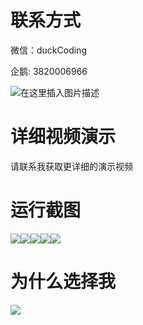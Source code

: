 # 联系方式

微信：duckCoding

企鹅: 3820006966

![在这里插入图片描述](http://upload.cxycsx.vip/91ab4bcb4f2c4c6db86365bb6d6e9c62.jpeg)

# 详细视频演示

请联系我获取更详细的演示视频

# 运行截图

![](http://www.bysj52.com/uploadfile/ueditor/image/202306/%E6%AF%95%E8%AE%BEweixin165%E5%B1%95%E6%9F%9C%E8%AE%BE%E8%AE%A1%E5%85%AC%E5%8F%B8%E5%B9%B3%E9%9D%A2%E5%B8%83%E7%BD%AE%E5%B0%8F%E7%A8%8B%E5%BA%8F%E7%9A%84%E5%88%86%E6%9E%90%E4%B8%8E%E8%AE%BE%E8%AE%A1springboot%E6%AF%95%E4%B8%9A%E8%AE%BE%E8%AE%A1/1.png)![](http://www.bysj52.com/uploadfile/ueditor/image/202306/%E6%AF%95%E8%AE%BEweixin165%E5%B1%95%E6%9F%9C%E8%AE%BE%E8%AE%A1%E5%85%AC%E5%8F%B8%E5%B9%B3%E9%9D%A2%E5%B8%83%E7%BD%AE%E5%B0%8F%E7%A8%8B%E5%BA%8F%E7%9A%84%E5%88%86%E6%9E%90%E4%B8%8E%E8%AE%BE%E8%AE%A1springboot%E6%AF%95%E4%B8%9A%E8%AE%BE%E8%AE%A1/3.png)![](http://www.bysj52.com/uploadfile/ueditor/image/202306/%E6%AF%95%E8%AE%BEweixin165%E5%B1%95%E6%9F%9C%E8%AE%BE%E8%AE%A1%E5%85%AC%E5%8F%B8%E5%B9%B3%E9%9D%A2%E5%B8%83%E7%BD%AE%E5%B0%8F%E7%A8%8B%E5%BA%8F%E7%9A%84%E5%88%86%E6%9E%90%E4%B8%8E%E8%AE%BE%E8%AE%A1springboot%E6%AF%95%E4%B8%9A%E8%AE%BE%E8%AE%A1/2.png)![](http://www.bysj52.com/uploadfile/ueditor/image/202306/%E6%AF%95%E8%AE%BEweixin165%E5%B1%95%E6%9F%9C%E8%AE%BE%E8%AE%A1%E5%85%AC%E5%8F%B8%E5%B9%B3%E9%9D%A2%E5%B8%83%E7%BD%AE%E5%B0%8F%E7%A8%8B%E5%BA%8F%E7%9A%84%E5%88%86%E6%9E%90%E4%B8%8E%E8%AE%BE%E8%AE%A1springboot%E6%AF%95%E4%B8%9A%E8%AE%BE%E8%AE%A1/5.png)![](http://www.bysj52.com/uploadfile/ueditor/image/202306/%E6%AF%95%E8%AE%BEweixin165%E5%B1%95%E6%9F%9C%E8%AE%BE%E8%AE%A1%E5%85%AC%E5%8F%B8%E5%B9%B3%E9%9D%A2%E5%B8%83%E7%BD%AE%E5%B0%8F%E7%A8%8B%E5%BA%8F%E7%9A%84%E5%88%86%E6%9E%90%E4%B8%8E%E8%AE%BE%E8%AE%A1springboot%E6%AF%95%E4%B8%9A%E8%AE%BE%E8%AE%A1/4.png)

# 为什么选择我

![](http://upload.cxycsx.vip/%E7%A8%8B%E5%BA%8F%E8%AE%BE%E8%AE%A1.png)

